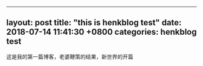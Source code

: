 ---
layout: post
title:  "this is henkblog test"
date:   2018-07-14 11:41:30 +0800
categories: henkblog test
--

这是我的第一篇博客，老婆鞭策的结果，新世界的开篇
